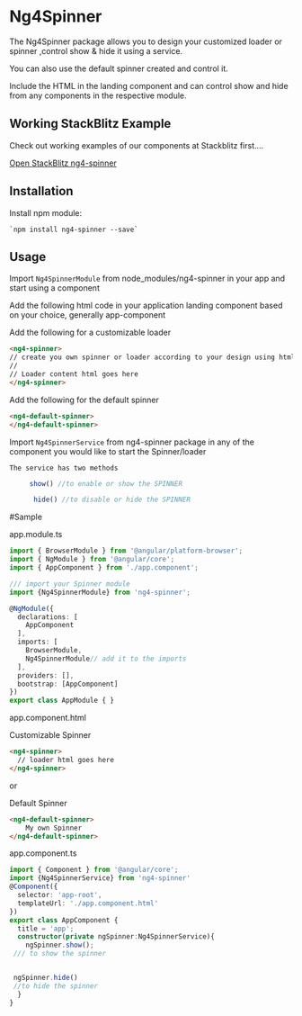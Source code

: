 # Ng4Spinner

The Ng4Spinner package allows you to design your customized loader or spinner ,control  show & hide it using a service.

You can also use the default spinner created and control it.

Include the HTML in the landing component and can control show and hide from any  components in the respective module.


## Working StackBlitz Example

Check out  working examples of our components at Stackblitz first....


 [Open StackBlitz ng4-spinner ]( https://stackblitz.com/edit/ng4-spinner)

## Installation

Install npm module:
    
    `npm install ng4-spinner --save` 

## Usage

Import `Ng4SpinnerModule` from  node_modules/ng4-spinner in your app and start using a component

Add the following html code in your application landing component based on your choice, generally app-component 


Add the following for  a customizable loader

```html
<ng4-spinner>
// create you own spinner or loader according to your design using html and css
// 
// Loader content html goes here
</ng4-spinner>
```


Add the following for the default spinner

```html
<ng4-default-spinner>
</ng4-default-spinner>
```

Import `Ng4SpinnerService` from ng4-spinner package  in any of the component you would like to start the Spinner/loader

    The service has two methods 

```typescript
     show() //to enable or show the SPINNER
```
```typescript
      hide() //to disable or hide the SPINNER
```



#Sample



app.module.ts

```typescript
import { BrowserModule } from '@angular/platform-browser';
import { NgModule } from '@angular/core';
import { AppComponent } from './app.component';

/// import your Spinner module
import {Ng4SpinnerModule} from 'ng4-spinner';

@NgModule({
  declarations: [
    AppComponent
  ],
  imports: [
    BrowserModule,
    Ng4SpinnerModule// add it to the imports
  ],
  providers: [],
  bootstrap: [AppComponent]
})
export class AppModule { }
```
app.component.html

Customizable Spinner

```html
<ng4-spinner>
  // loader html goes here
</ng4-spinner>
```

or 

Default Spinner

```html
<ng4-default-spinner>
    My own Spinner
</ng4-default-spinner>
```


app.component.ts

```typescript
import { Component } from '@angular/core';
import {Ng4SpinnerService} from 'ng4-spinner'
@Component({
  selector: 'app-root',
  templateUrl: './app.component.html'
})
export class AppComponent {
  title = 'app';
  constructor(private ngSpinner:Ng4SpinnerService){
    ngSpinner.show();
 /// to show the spinner


 ngSpinner.hide()
 //to hide the spinner
  }
}
```